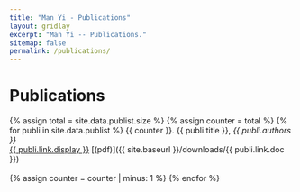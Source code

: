 ```yaml
---
title: "Man Yi - Publications"
layout: gridlay
excerpt: "Man Yi -- Publications."
sitemap: false
permalink: /publications/
---
```


# Publications

{% assign total = site.data.publist.size %}
{% assign counter = total %}
{% for publi in site.data.publist %}
  {{ counter }}. {{ publi.title }},
  <em>{{ publi.authors }}</em><br />
  <a href="{{ publi.link.url }}">{{ publi.link.display }}</a>
  [(pdf)]({{ site.baseurl }}/downloads/{{ publi.link.doc }})<br /><br />
  {% assign counter = counter | minus: 1 %}
{% endfor %}




